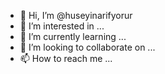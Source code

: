 - 👋 Hi, I’m @huseyinarifyorur
- 👀 I’m interested in ...
- 🌱 I’m currently learning ...
- 💞️ I’m looking to collaborate on ...
- 📫 How to reach me ...

<!---
huseyinarifyorur/huseyinarifyorur is a ✨ special ✨ repository because its `README.md` (this file) appears on your GitHub profile.
You can click the Preview link to take a look at your changes.
--->

